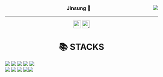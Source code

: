 
  <div align="center">
  
  <img align="right" src="https://github-readme-stats.vercel.app/api/top-langs/?username=jinsung1017&theme=dracula&exclude_repo=clone-web-scrapper,clone-zoom&hide=Procfile&layout=compact&langs_count=8"/>

  
### Jinsung 🐾
  
  ---
  
  <a href="https://jinsung1017.github.io/"><img src="https://img.shields.io/badge/Github Projects-000000?style=flat-square&logo=github&logoColor=white" height="25px"/></a> 
  <a href="https://solved.ac/jinsung7605"><img alt="solved.ac" src="http://mazassumnida.wtf/api/mini/generate_badge?boj=jinsung7605" height="25px"/></a>
 

    
 
</div>




  
 
  <div align=center><h1>📚 STACKS</h1></div>

<a><img src="https://img.shields.io/badge/HTML5-E34F26?style=for-the-badge&logo=java&logoColor=white"></a>
  <a><img src="https://img.shields.io/badge/CSS-1572B6?style=for-the-badge&logo=c%2B%2B&logoColor=white"></a>
  <a><img src="https://img.shields.io/badge/JAVASCRIPT-F7DF1E?style=for-the-badge&logo=c%2B%2B&logoColor=white"></a>
  <a><img src="https://img.shields.io/badge/PYTHON-3776AB?style=for-the-badge&logo=c%2B%2B&logoColor=white"></a>
  <a><img src="https://img.shields.io/badge/DJANGO-092E20?style=for-the-badge&logo=c%2B%2B&logoColor=white"></a>
  <br>
  <a><img src="https://img.shields.io/badge/MYSQL-4479A1?style=for-the-badge&logo=c%2B%2B&logoColor=white"></a>
  <a><img src="https://img.shields.io/badge/LINUX-FCC624?style=for-the-badge&logo=c%2B%2B&logoColor=white"></a>
  <a><img src="https://img.shields.io/badge/GITHUB-181717?style=for-the-badge&logo=c%2B%2B&logoColor=white"></a>
  <a><img src="https://img.shields.io/badge/GIT-F05032?style=for-the-badge&logo=c%2B%2B&logoColor=white"></a><a><img src="https://img.shields.io/badge/CSS-00599C?style=for-the-badge&logo=c%2B%2B&logoColor=white"></a>
  
  <br>
